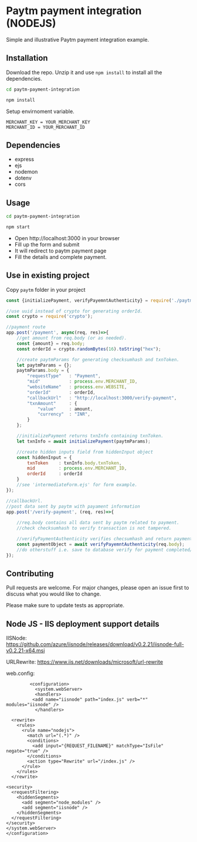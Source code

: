 # Paytm payment integration (NODEJS)

Simple and illustrative Paytm payment integration example.

## Installation

Download the repo. Unzip it and use ```npm install``` to install all the dependencies. 

```bash
cd paytm-payment-integration

npm install
```
Setup envirnoment variable.
```env
MERCHANT_KEY = YOUR_MERCHANT_KEY
MERCHANT_ID = YOUR_MERCHANT_ID
```
## Dependencies

* express
* ejs
* nodemon
* dotenv
* cors


## Usage

```bash
cd paytm-payment-integration

npm start
```
* Open http://localhost:3000 in your browser
* Fill up the form and submit
* It will redirect to paytm payment page
* Fill the details and complete payment.

## Use in existing project
Copy ```paytm``` folder in your project

```javaScript
const {initializePayment, verifyPayemntAuthenticity} = require('./paytm/managePayment');

//use uuid instead of crypto for generating orderId.
const crypto = require('crypto'); 

//payment route
app.post('/payment', async(req, res)=>{
    //get amount from req.body (or as needed).
    const {amount} = req.body;
    const orderId = crypto.randomBytes(16).toString("hex");

    //create paytmParams for generating checksumhash and txnToken.
    let paytmParams = {};
    paytmParams.body = {
        "requestType"   : "Payment",
        "mid"           : process.env.MERCHANT_ID,
        "websiteName"   : process.env.WEBSITE,
        "orderId"       : orderId,
        "callbackUrl"   : "http://localhost:3000/verify-payment",
        "txnAmount"     : {
            "value"     : amount,
            "currency"  : "INR",
        }
    };

    //initializePayment returns txnInfo containing txnToken.
    let txnInfo = await initializePayment(paytmParams);

    //create hidden inputs field from hiddenInput object
    const hiddenInput = {
        txnToken    : txnInfo.body.txnToken,
        mid         : process.env.MERCHANT_ID,
        orderId     : orderId
    }
    //see 'intermediateForm.ejs' for form example.
});

//callbackUrl.
//post data sent by paytm with payament information
app.post('/verify-payment', (req, res)=>{
    
    //req.body contains all data sent by paytm related to payment.
    //check checksumhash to verify transaction is not tampered.

    //verifyPaymentAuthenticity verifies checsumhash and return paymentObject or false(if failed to match or mismatch).
    const paymentObject = await verifyPayemntAuthenticity(req.body);
    //do otherstuff i.e. save to database verify for payment completed/aborted/failed etc.
});
```

## Contributing
Pull requests are welcome. For major changes, please open an issue first to discuss what you would like to change.

Please make sure to update tests as appropriate.





## Node JS - IIS deployment support details


IISNode:
https://github.com/azure/iisnode/releases/download/v0.2.21/iisnode-full-v0.2.21-x64.msi

URLRewrite:
https://www.iis.net/downloads/microsoft/url-rewrite

web.config:
             
             <configuration>
               <system.webServer>
               <handlers>
              <add name="iisnode" path="index.js" verb="*" modules="iisnode" />
               </handlers>

      <rewrite>
        <rules>
          <rule name="nodejs">
            <match url="(.*)" />
            <conditions>
              <add input="{REQUEST_FILENAME}" matchType="IsFile" negate="true" />
            </conditions>
            <action type="Rewrite" url="/index.js" />
          </rule>
        </rules>
      </rewrite> 

    <security>
      <requestFiltering>
        <hiddenSegments>
          <add segment="node_modules" />
          <add segment="iisnode" />
        </hiddenSegments>
      </requestFiltering>
    </security>
    </system.webServer>
    </configuration>
